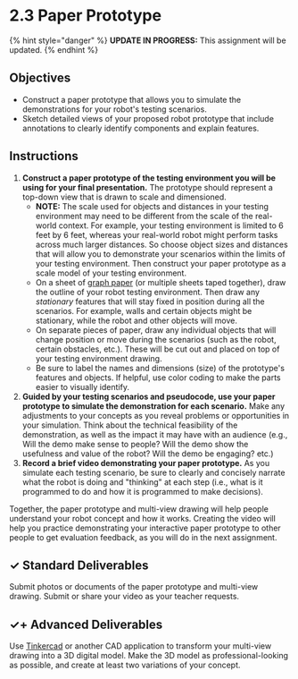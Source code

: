 # 2.3 Paper Prototype

{% hint style="danger" %}
**UPDATE IN PROGRESS:** This assignment will be updated.
{% endhint %}

## Objectives

* Construct a paper prototype that allows you to simulate the demonstrations for your robot's testing scenarios.
* Sketch detailed views of your proposed robot prototype that include annotations to clearly identify components and explain features.

## Instructions

1. **Construct a paper prototype of the testing environment you will be using for your final presentation.** The prototype should represent a top-down view that is drawn to scale and dimensioned.
   * **NOTE:** The scale used for objects and distances in your testing environment may need to be different from the scale of the real-world context. For example, your testing environment is limited to 6 feet by 6 feet, whereas your real-world robot might perform tasks across much larger distances. So choose object sizes and distances that will allow you to demonstrate your scenarios within the limits of your testing environment. Then construct your paper prototype as a scale model of your testing environment.
   * On a sheet of [graph paper](https://incompetech.com/graphpaper/plain/) \(or multiple sheets taped together\), draw the outline of your robot testing environment. Then draw any _stationary_ features that will stay fixed in position during all the scenarios. For example, walls and certain objects might be stationary, while the robot and other objects will move.
   * On separate pieces of paper, draw any individual objects that will change position or move during the scenarios \(such as the robot, certain obstacles, etc.\). These will be cut out and placed on top of your testing environment drawing.
   * Be sure to label the names and dimensions \(size\) of the prototype's features and objects. If helpful, use color coding to make the parts easier to visually identify.
2. **Guided by your testing scenarios and pseudocode, use your paper prototype to simulate the demonstration for each scenario.** Make any adjustments to your concepts as you reveal problems or opportunities in your simulation. Think about the technical feasibility of the demonstration, as well as the impact it may have with an audience \(e.g., Will the demo make sense to people? Will the demo show the usefulness and value of the robot? Will the demo be engaging? etc.\)
3. **Record a brief video demonstrating your paper prototype.** As you simulate each testing scenario, be sure to clearly and concisely narrate what the robot is doing and "thinking" at each step \(i.e., what is it programmed to do and how it is programmed to make decisions\).

Together, the paper prototype and multi-view drawing will help people understand your robot concept and how it works. Creating the video will help you practice demonstrating your interactive paper prototype to other people to get evaluation feedback, as you will do in the next assignment.

## ✓ Standard Deliverables

Submit photos or documents of the paper prototype and multi-view drawing. Submit or share your video as your teacher requests.

## ✓+ Advanced Deliverables

Use [Tinkercad](https://www.tinkercad.com/) or another CAD application to transform your multi-view drawing into a 3D digital model. Make the 3D model as professional-looking as possible, and create at least two variations of your concept.

